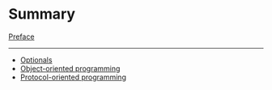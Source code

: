 # Summary

[Preface](./preface.md)

---

- [Optionals](./optionals.md)
- [Object-oriented programming](./object-oriented-programming.md)
- [Protocol-oriented programming](./protocol-oriented-programming.md)
